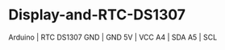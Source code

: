 # Display-and-RTC-DS1307
Arduino | RTC DS1307
GND     | GND
5V      | VCC
A4      | SDA
A5      | SCL
